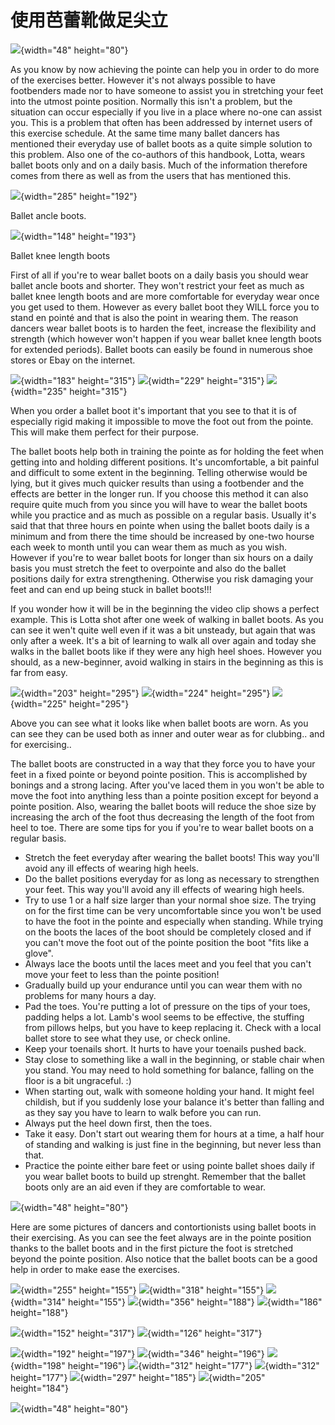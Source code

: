 # 使用芭蕾靴做足尖立

![](/images/balletani.gif){width="48" height="80"}


As you know by now achieving the pointe can help you in order to do more
of the exercises better. However it's not always possible to have
footbenders made nor to have someone to assist you in stretching your
feet into the utmost pointe position. Normally this isn't a problem,
but the situation can occur especially if you live in a place where
no-one can assist you. This is a problem that often has been addressed
by internet users of this exercise schedule. At the same time many
ballet dancers has mentioned their everyday use of ballet boots as a
quite simple solution to this problem. Also one of the co-authors of
this handbook, Lotta, wears ballet boots only and on a daily basis. Much
of the information therefore comes from there as well as from the users
that has mentioned this.

![](/images/ballet_ancle_boot.jpg){width="285" height="192"}

Ballet ancle boots. 

![](/images/ballet_knee_lenght_boot.jpg){width="148" height="193"}

Ballet knee length boots 

First of all if you're to wear ballet boots on a daily basis you should
wear ballet ancle boots and shorter. They won't restrict your feet as
much as ballet knee length boots and are more comfortable for everyday
wear once you get used to them. However as every ballet boot they WILL
force you to stand en pointé and that is also the point in wearing them.
The reason dancers wear ballet boots is to harden the feet, increase the
flexibility and strength (which however won't happen if you wear ballet
knee length boots for extended periods). Ballet boots can easily be
found in numerous shoe stores or Ebay on the internet. 

<div class="img-group">

![](/images/ballet-heels1.jpg){width="183" height="315"}
![](/images/ballet-heels2.jpg){width="229" height="315"}
![](/images/ballet-heels3.jpg){width="235" height="315"}

</div>

When you order a ballet boot it's important that you see to that it is
of especially rigid making it impossible to move the foot out from the
pointe. This will make them perfect for their purpose.

The ballet boots help both in training the pointe as for holding the
feet when getting into and holding different positions. It's
uncomfortable, a bit painful and difficult to some extent in the
beginning. Telling otherwise would be lying, but it gives much quicker
results than using a footbender and the effects are better in the longer
run. If you choose this method it can also require quite much from you
since you will have to wear the ballet boots while you practice and as
much as possible on a regular basis. Usually it's said that that three
hours en pointe when using the ballet boots daily is a minimum and from
there the time should be increased by one-two hourse each week to month
until you can wear them as much as you wish. However if you're to wear
ballet boots for longer than six hours on a daily basis you must stretch
the feet to overpointe and also do the ballet positions daily for extra
strengthening. Otherwise you risk damaging your feet and can end up
being stuck in ballet boots!!!

If you wonder how it will be in the beginning the video clip shows a
perfect example. This is Lotta shot after one week of walking in ballet
boots. As you can see it wen't quite well even if it was a bit
unsteady, but again that was only after a week. It's a bit of learning
to walk all over again and today she walks in the ballet boots like if
they were any high heel shoes. However you should, as a new-beginner,
avoid walking in stairs in the beginning as this is far from easy. 

<div class="img-group">

![](/images/ballet-me1.jpg){width="203" height="295"}
![](/images/ballet-me2.jpg){width="224" height="295"}
![](/images/ballet-me3.jpg){width="225" height="295"}

</div>

Above you can see what it looks like when ballet boots are worn. As you
can see they can be used both as inner and outer wear as for clubbing..
and for exercising.. 

The ballet boots are constructed in a way that they force you to have
your feet in a fixed pointe or beyond pointe position. This is
accomplished by bonings and a strong lacing. After you've laced them in
you won't be able to move the foot into anything less than a pointe
position except for beyond a pointe position. Also, wearing the ballet
boots will reduce the shoe size by increasing the arch of the foot thus
decreasing the length of the foot from heel to toe. There are some tips
for you if you're to wear ballet boots on a regular basis. 

- Stretch the feet everyday after wearing the ballet boots! This way
  you'll avoid any ill effects of wearing high heels.
- Do the ballet positions everyday for as long as necessary to
  strengthen your feet. This way you'll avoid any ill effects of
  wearing high heels.
- Try to use 1 or a half size larger than your normal shoe size. The
  trying on for the first time can be very uncomfortable since you
  won't be used to have the foot in the pointe and especially when
  standing. While trying on the boots the laces of the boot should be
  completely closed and if you can't move the foot out of the pointe
  position the boot "fits like a glove". 
- Always lace the boots until the laces meet and you feel that you
  can't move your feet to less than the pointe position! 
- Gradually build up your endurance until you can wear them with no
  problems for many hours a day.
- Pad the toes. You're putting a lot of pressure on the tips of your
  toes, padding helps a lot. Lamb's wool seems to be effective, the
  stuffing from pillows helps, but you have to keep replacing it.
  Check with a local ballet store to see what they use, or check
  online.
- Keep your toenails short. It hurts to have your toenails pushed
  back.
- Stay close to something like a wall in the beginning, or stable
  chair when you stand. You may need to hold something for balance,
  falling on the floor is a bit ungraceful. :) 
- When starting out, walk with someone holding your hand. It might
  feel childish, but if you suddenly lose your balance it's better
  than falling and as they say you have to learn to walk before you
  can run.
- Always put the heel down first, then the toes.
- Take it easy. Don't start out wearing them for hours at a time, a
  half hour of standing and walking is just fine in the beginning, but
  never less than that.
- Practice the pointe either bare feet or using pointe ballet shoes
  daily if you wear ballet boots to build up strenght. Remember that
  the ballet boots only are an aid even if they are comfortable to
  wear.

![](/images/balletani.gif){width="48" height="80"}

Here are some pictures of dancers and contortionists using ballet boots
in their exercising. As you can see the feet always are in the pointe
position thanks to the ballet boots and in the first picture the foot is
stretched beyond the pointe position. Also notice that the ballet boots
can be a good help in order to make ease the exercises.

<div class="img-group">

![](/images/boot3.jpg){width="255" height="155"}
![](/images/boot2.jpg){width="318" height="155"}
![](/images/boot6.jpg){width="314" height="155"}
![](/images/boot4.jpg){width="356" height="188"}
![](/images/boot5.jpg){width="186" height="188"}

</div>

<div class="img-group">

![](/images/sambal05.jpg){width="152" height="317"}
![](/images/sambal06.jpg){width="126" height="317"}

</div>

<div class="img-group">

![](/images/sambal01.jpg){width="192" height="197"}
![](/images/sambal02.jpg){width="346" height="196"}
![](/images/sambal03.jpg){width="198" height="196"}
![](/images/sambal04.jpg){width="312" height="177"}
![](/images/sambal07.jpg){width="312" height="177"}
![](/images/sambal08.jpg){width="297" height="185"}
![](/images/sambal09.jpg){width="205" height="184"}

</div>

![](/images/balletani.gif){width="48" height="80"}


